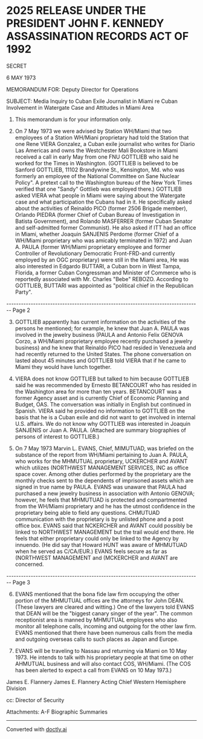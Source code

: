 # 2025 RELEASE UNDER THE PRESIDENT JOHN F. KENNEDY ASSASSINATION RECORDS ACT OF 1992

SECRET

6 MAY 1973

MEMORANDUM FOR: Deputy Director for Operations

SUBJECT: Media Inquiry to Cuban Exile Journalist in Miami re Cuban Involvement in Watergate Case and Attitudes in Miami Area

1. This memorandum is for your information only.

2. On 7 May 1973 we were advised by Station WH/Miami that two employees of a Station WH/Miani proprietary had told the Station that one Rene VIERA Gonzalez, a Cuban exile journalist who writes for Diario Las Americas and owns the Westchester Mali Bookstore in Miami received a call in early May from one FNU GOTTLIEB who said he worked for the Times in Washington. (GOTTLIEB is believed to be Sanford GOTTLIEB, 11102 Brandywine St., Kensington, Md. who was formerly an employee of the National Committee on Sane Nuclear Policy". A pretext call to the Washington bureau of the New York Times verified that one "Sandy" Gottlieb was employed there.) GOTTLIEB asked VIERA what people in Miami were saying about the Watergate case and what participation the Cubans had in it. He specifically asked about the activities of Reinaldo PICO (former 2506 Brigade member), Orlando PIEDRA (former Chief of Cuban Bureau of Investigation in Batista Government), and Rolando MASFERRER (former Cuban Senator and self-admitted former Communist). He also asked if ITT had an office in Miami, whether Joaquin SANJENIS Perdome (former Chief of a WH/Miami proprietary who was amicably terminated in 1972) and Juan A. PAULA (former WH/Miami proprietary employee and former Controller of Revolutionary Democratic Front-FRD-and currently employed by an OGC proprietary) were still in the Miami area, He was also interested in Edgardo BUTTARI, a Cuban born in West Tampa, Florida, a former Cuban Congressman and Minister of Commerce who is reportedly associated with Mr. Charles "Bebe" REBOZO. According to GOTTLIEB, BUTTARI was appointed as "political chief in the Republican Party".


-------------------------------------------------------------------------------- Page 2

3. GOTTLIEB apparently has current information on the activities of the persons he mentioned; for example, he knew that Juan A. PAULA was involved in the jewelry business (PAULA and Antonio Felix GENOVA Corzo, a WH/Miami proprietary employee recently purchased a jewelry business) and he knew that Reinaldo PICO had resided in Venezuela and had recently returned to the United States. The phone conversation on lasted about 45 minutes and GOTTLIEB told VIERA that if he came to Miami they would have lunch together.

4. VIERA does not know GOTTLIEB but talked to him because GOTTLIEB said he was recommended by Ernesto BETANCOURT who has resided in the Washington area for more than ten years. BETANCOURT was a former Agency asset and is currently Chief of Economic Planning and Budget, OAS. The conversation was initially in English but continued in Spanish. VIERA said he provided no information to GOTTLIEB on the basis that he is a Cuban exile and did not want to get involved in internal U.S. affairs. We do not know why GOTTLIEB was interested in Joaquin SANJENIS or Juan A. PAULA. (Attached are summary biographies of persons of interest to GOTTLIEB.)

5. On 7 May 1973 Marvin L. EVANS, Chief, MIMUTUAD, was briefed on the substance of the report from WH/Miami pertaining to Juan A. PAULA, who works for the MHMUTUAL proprietary, UCKERCHER and AVANT which utilizes (NORTHWEST MANAGEMENT SERVICES, INC as office space cover. Among other duties performed by the proprietary are the monthly checks sent to the dependents of imprisoned assets which are signed in true name by PAULA. EVANS was unaware that PAULA had purchased a new jewelry business in association with Antonio GENOVA; however, he feels that MHMUTUAD is protected and compartmented from the WH/Miami proprietary and he has the utmost confidence in the proprietary being able to field any questions. CHMUTUAD communication with the proprietary is by unlisted phone and a post office box. EVANS said that NCKERCHER and AVANT could possibly be linked το NORTHWEST MANAGEMENT but the trail would end there. He feels that either proprietary could only be linked to the Agency by innuendo. (He did say that Howard HUNT was aware of MHMUTUAD when he served as C/CA/EUR.) EVANS feels secure as far as (NORTHWEST MANAGEMENT and (MCKERCHER and AVANT are concerned.


-------------------------------------------------------------------------------- Page 3

6. EVANS mentioned that the bona fide law firm occupying the other portion of the MHMUTUAL offices are the attorneys for John DEAN. (These lawyers are cleared and witting.) One of the lawyers told EVANS that DEAN will be the "biggest canary singer of the year". The common receptionist area is manned by MHMUTUAL employees who also monitor all telephone calls, incoming and outgoing for the other law firm. EVANS mentioned that there have been numerous calls from the media and outgoing overseas calls to such places as Japan and Europe.

7. EVANS will be traveling to Nassau and returning via Miami on 10 May 1973. He intends to talk with his proprietary people at that time on other AHMUTUAL business and will also contact COS, WH/Miami. (The COS has been alerted to expect a call from EVANS on 10 May 1973.)

James E. Flannery
James E. Flannery
Acting Chief
Western Hemisphere Division

cc: Director of Security

Attachments: A-F Biographic Summaries


---
Converted with [doctly.ai](https://doctly.ai)